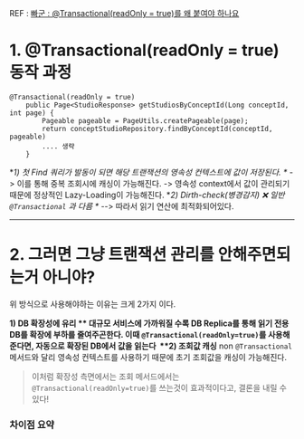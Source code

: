 <p>REF : 
<a href="https://hungseong.tistory.com/74">빠군 : @Transactional(readOnly = true)를 왜 붙여야 하나요
</a></p>
<h1 id="1-transactionalreadonly--true-동작-과정">1. @Transactional(readOnly = true) 동작 과정</h1>
<pre><code class="language-java">@Transactional(readOnly = true)
    public Page&lt;StudioResponse&gt; getStudiosByConceptId(Long conceptId, int page) {
        Pageable pageable = PageUtils.createPageable(page);
        return conceptStudioRepository.findByConceptId(conceptId, pageable)
        .... 생략
    }</code></pre>
<p>*<em>1) 첫 Find 쿼리가 발동이 되면 해당 트랜잭션의 영속성 컨텍스트에 값이 저장된다.
*</em>
-&gt; 이를 통해 중복 조회시에 캐싱이 가능해진다.
-&gt; 영속성 context에서 값이 관리되기때문에 정상적인 Lazy-Loading이 가능해진다.
*<em>2) Dirth-check(병경감지) ❌ 일반 <code>@Transactional</code> 과 다름
*</em>
--&gt; 따라서 읽기 연산에 최적화되어있다.</p>
<hr />
<h1 id="2-그러면-그냥-트랜잭션-관리를-안해주면되는거-아니야">2. 그러면 그냥 트랜잭션 관리를 안해주면되는거 아니야?</h1>
<p>위 방식으로 사용해야하는 이유는 크게 2가지 이다.</p>
<p><strong>1) DB 확장성에 유리
**
대규모 서비스에 가까워질 수록 DB Replica를 통해 읽기 전용 DB를 확장에 부하를 줄여주곤한다. 이때 <code>@Transactional(readOnly=true)</code>를 사용해준다면, 자동으로 확장된 DB에서 값을 읽는다 
<img alt="" src="https://velog.velcdn.com/images/gyural/post/6b3c7733-e5b1-40e3-ad40-cd9a31a542b7/image.png" />
**2) 조회값 캐싱</strong>
non <code>@Transactional</code> 메서드와 달리 영속성 컨텍스트를 사용하기 때문에 초기 조회값을 캐싱이 가능해진다.</p>
<blockquote>
<p>이처럼 확장성 측면에서는 조회 메서드에서는 <code>@Transactional(readOnly=true)</code>를 쓰는것이 효과적이다고, 결론을 내릴 수 있다!</p>
</blockquote>
<h3 id="차이점-요약">차이점 요약</h3>
<p><img alt="" src="https://velog.velcdn.com/images/gyural/post/972e8147-5786-447d-a6d8-9ceb9e6a873c/image.png" /></p>